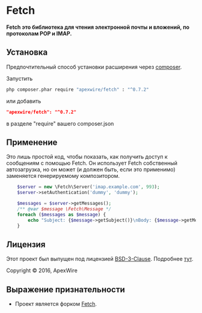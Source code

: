Fetch
=====

**Fetch это библиотека для чтения электронной почты и вложений, по протоколам POP и IMAP.**

## Установка

Предпочтительный способ установки расширения через [composer](http://getcomposer.org/download/).

Запустить

```sh
php composer.phar require "apexwire/fetch" : "^0.7.2"
```

или добавить

```json
"apexwire/fetch": "^0.7.2"
```

в разделе "require" вашего composer.json

## Применение

Это лишь простой код, чтобы показать, как получить доступ к сообщениям с помощью Fetch. Он использует Fetch
собственный автозагрузка, но он может (и должен быть, если это применимо) заменяется генерируемому
композитором.

```php
    $server = new \Fetch\Server('imap.example.com', 993);
    $server->setAuthentication('dummy', 'dummy');

    $messages = $server->getMessages();
    /** @var $message \Fetch\Message */
    foreach ($messages as $message) {
        echo "Subject: {$message->getSubject()}\nBody: {$message->getMessageBody()}\n";
    }
```

## Лицензия

Этот проект был выпущен под лицензией [BSD-3-Clause](LICENSE).
Подробнее [тут](http://choosealicense.com/licenses/bsd-3-clause).

Copyright © 2016, ApexWire

## Выражение признательности

- Проект является форком [Fetch](https://github.com/tedious/Fetch).
